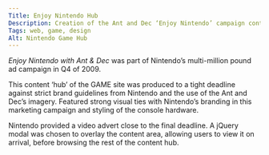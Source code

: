 ```yaml
---
Title: Enjoy Nintendo Hub
Description: Creation of the Ant and Dec ‘Enjoy Nintendo’ campaign content hub for Game.co.uk site
Tags: web, game, design
Alt: Nintendo Game Hub
---
```

*Enjoy Nintendo with Ant & Dec* was part of Nintendo’s multi-million pound ad campaign in Q4 of 2009. 

This content ‘hub’ of the GAME site was produced to a tight deadline against strict brand guidelines from Nintendo and the use of the Ant and Dec’s imagery. Featured strong visual ties with Nintendo’s branding in this marketing campaign and styling of the console hardware.

Nintendo provided a video advert close to the final deadline. A jQuery modal was chosen to overlay the content area, allowing users to view it on arrival, before browsing the rest of the content hub.
